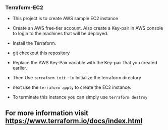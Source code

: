 ### Terraform-EC2

* This project is to create AWS sample EC2 instance

* Create an AWS free-tier account. Also create a Key-pair in AWS console to login to the machines that will be deployed.

* Install the Terraform.

* git checkout this repository 

* Replace the AWS Key-Pair variable with the Key-pair that you created earlier.

* Then Use `terraform init` - to Initialize the terraform directory

* next use the `terraform apply` to create the EC2 instance.

* To terminate this instance you can simply use `terraform destroy`

## For more information visit https://www.terraform.io/docs/index.html

